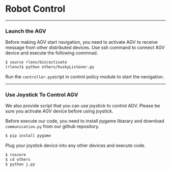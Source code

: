 Robot Control
===

---
### Launch the AGV
Before making AGV start navigation, you need to activate AGV to receive message from other distributed devices.
Use ssh command to connect AGV device and execute the following commnad.


```bash
$ source rlenv/bin/activate
(rlenv)$ python others/huskyListener.py
```


Run the `controller.py`script in control policy module to start the nevigation. 

---

### Use Joystick To Control AGV

We also provide script that you can use joystick to control AGV. Please be sure you activate AGV device before using joystick.

Before execute our code, you need to install pygame libarary and download `communication.py` from our github repository.

```bash
$ pip install pygame
```
Plug your joystick device into any other devices and execute code.

```bash
$ roscore
$ cd others
$ python j.py
```
